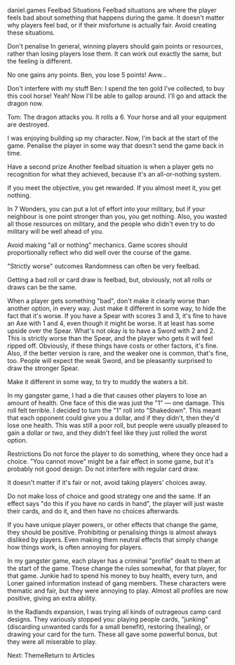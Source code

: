 daniel.games
Feelbad Situations
Feelbad situations are where the player feels bad about something that happens during the game. It doesn't matter why players feel bad, or if their misfortune is actually fair. Avoid creating these situations.

Don't penalise
In general, winning players should gain points or resources, rather than losing players lose them. It can work out exactly the same, but the feeling is different.

No one gains any points. Ben, you lose 5 points!
Aww...

Don't interfere with my stuff
Ben: I spend the ten gold I've collected, to buy this cool horse! Yeah! Now I'll be able to gallop around. I'll go and attack the dragon now.

Tom: The dragon attacks you. It rolls a 6. Your horse and all your equipment are destroyed.

I was enjoying building up my character. Now, I'm back at the start of the game. Penalise the player in some way that doesn't send the game back in time.

Have a second prize
Another feelbad situation is when a player gets no recognition for what they achieved, because it's an all-or-nothing system.

If you meet the objective, you get rewarded. If you almost meet it, you get nothing.

In 7 Wonders, you can put a lot of effort into your military, but if your neighbour is one point stronger than you, you get nothing. Also, you wasted all those resources on military, and the people who didn't even try to do military will be well ahead of you.

Avoid making "all or nothing" mechanics. Game scores should proportionally reflect who did well over the course of the game.

"Strictly worse" outcomes
Randomness can often be very feelbad.

Getting a bad roll or card draw is feelbad, but, obviously, not all rolls or draws can be the same.

When a player gets something "bad", don't make it clearly worse than another option, in every way. Just make it different in some way, to hide the fact that it's worse. If you have a Spear with scores 3 and 3, it's fine to have an Axe with 1 and 4, even though it might be worse. It at least has some upside over the Spear. What's not okay is to have a Sword with 2 and 2. This is strictly worse than the Spear, and the player who gets it will feel ripped off. Obviously, if these things have costs or other factors, it's fine. Also, if the better version is rare, and the weaker one is common, that's fine, too. People will expect the weak Sword, and be pleasantly surprised to draw the stronger Spear.

Make it different in some way, to try to muddy the waters a bit.

In my gangster game, I had a die that causes other players to lose an amount of health. One face of this die was just the "1" — one damage. This roll felt terrible. I decided to turn the "1" roll into "Shakedown". This meant that each opponent could give you a dollar, and if they didn't, then they'd lose one health. This was still a poor roll, but people were usually pleased to gain a dollar or two, and they didn't feel like they just rolled the worst option.

Restrictions
Do not force the player to do something, where they once had a choice. "You cannot move" might be a fair effect in some game, but it's probably not good design. Do not interfere with regular card draw.

It doesn't matter if it's fair or not, avoid taking players' choices away.

Do not make loss of choice and good strategy one and the same. If an effect says "do this if you have no cards in hand", the player will just waste their cards, and do it, and then have no choices afterwards.

If you have unique player powers, or other effects that change the game, they should be positive. Prohibiting or penalising things is almost always disliked by players. Even making them neutral effects that simply change how things work, is often annoying for players.

In my gangster game, each player has a criminal "profile" dealt to them at the start of the game. These change the rules somewhat, for that player, for that game. Junkie had to spend his money to buy health, every turn, and Loner gained information instead of gang members. These characters were thematic and fair, but they were annoying to play. Almost all profiles are now positive, giving an extra ability.

In the Radlands expansion, I was trying all kinds of outrageous camp card designs. They variously stopped you: playing people cards, "junking" (discarding unwanted cards for a small benefit), restoring (healing), or drawing your card for the turn. These all gave some powerful bonus, but they were all miserable to play.

Next: ThemeReturn to Articles